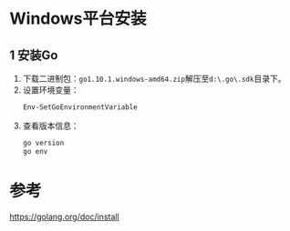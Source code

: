 # Windows平台安装

## 1 安装Go

1. 下载二进制包：`go1.10.1.windows-amd64.zip`解压至`d:\.go\.sdk`目录下。
2. 设置环境变量：
    ```powershell
    Env-SetGoEnvironmentVariable
    ```
3. 查看版本信息：
    ```powershell
    go version
    go env
    ```

# 参考

https://golang.org/doc/install
